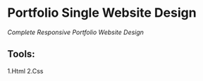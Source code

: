 # Portfolio Single Website Design

_Complete Responsive Portfolio Website Design_

## Tools:

1.Html
2.Css

